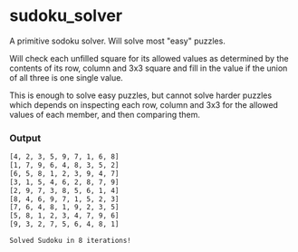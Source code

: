 # sudoku_solver
A primitive sodoku solver. Will solve most "easy" puzzles.

Will check each unfilled square for its allowed values as determined by the contents of its row, column and 3x3 square and fill in the value if the union of all three is one single value.

This is enough to solve easy puzzles, but cannot solve harder puzzles which depends on inspecting each row, column and 3x3 for the allowed values of each member, and then comparing them.

### Output

```bash
[4, 2, 3, 5, 9, 7, 1, 6, 8]
[1, 7, 9, 6, 4, 8, 3, 5, 2]
[6, 5, 8, 1, 2, 3, 9, 4, 7]
[3, 1, 5, 4, 6, 2, 8, 7, 9]
[2, 9, 7, 3, 8, 5, 6, 1, 4]
[8, 4, 6, 9, 7, 1, 5, 2, 3]
[7, 6, 4, 8, 1, 9, 2, 3, 5]
[5, 8, 1, 2, 3, 4, 7, 9, 6]
[9, 3, 2, 7, 5, 6, 4, 8, 1]

Solved Sudoku in 8 iterations!
```
